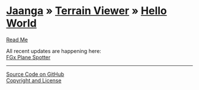 [Jaanga](../../index.html ) &raquo; [Terrain Viewer]( ../index.html ) &raquo; [Hello World]( ./index.html )
================================================================================================

<p id=rm >
	<a href=JavaScript:displayPage("readme.md",rm); >Read Me</a>
</p>


All recent updates are happening here:  
[FGx Plane Spotter]( ../../fgx-plane-spotter/index.html )  
  

<!--
<p id=def >
	<a href=JavaScript:displayPage("test-folder-def/readme.md",def); >test-folder-def Read Me</a>
</p>
-->

****

[Source Code on GitHub]( https://github.com/jaanga/terrain-viewer/tree/gh-pages/hello-world/ )  
[Copyright and License]( https://github.com/jaanga/jaanga.github.io/blob/master/jaanga-copyright-and-mit-license.md )
